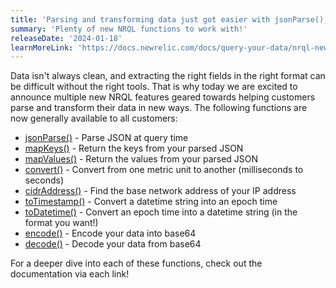 ```yaml
---
title: 'Parsing and transforming data just got easier with jsonParse(), cidrAddress(), toTimestamp() and many more functions!'
summary: 'Plenty of new NRQL functions to work with!'
releaseDate: '2024-01-18'
learnMoreLink: 'https://docs.newrelic.com/docs/query-your-data/nrql-new-relic-query-language/get-started/nrql-syntax-clauses-functions'
---
```


Data isn't always clean, and extracting the right fields in the right format can be difficult without the right tools. That is why today we are excited to announce multiple new NRQL features geared towards helping customers parse and transform their data in new ways. The following functions are now generally available to all customers:

* [jsonParse()](https://docs.newrelic.com/docs/query-your-data/nrql-new-relic-query-language/get-started/nrql-syntax-clauses-functions/#func-jparse) - Parse JSON at query time
* [mapKeys()](https://docs.newrelic.com/docs/query-your-data/nrql-new-relic-query-language/get-started/nrql-syntax-clauses-functions/#func-mapKeys) - Return the keys from your parsed JSON
* [mapValues()](https://docs.newrelic.com/docs/query-your-data/nrql-new-relic-query-language/get-started/nrql-syntax-clauses-functions/#func-mapValues) - Return the values from your parsed JSON
* [convert()](https://docs.newrelic.com/docs/query-your-data/nrql-new-relic-query-language/get-started/nrql-syntax-clauses-functions/#func-convert) - Convert from one metric unit to another (milliseconds to seconds)
* [cidrAddress()](https://docs.newrelic.com/docs/query-your-data/nrql-new-relic-query-language/get-started/nrql-syntax-clauses-functions/#func-cidraddress) - Find the base network address of your IP address
* [toTimestamp()](https://docs.newrelic.com/docs/query-your-data/nrql-new-relic-query-language/get-started/nrql-syntax-clauses-functions/#func-toTimestamp) - Convert a datetime string into an epoch time
* [toDatetime()](https://docs.newrelic.com/docs/query-your-data/nrql-new-relic-query-language/get-started/nrql-syntax-clauses-functions/#func-toDatetime) - Convert an epoch time into a datetime string (in the format you want!)
* [encode()](https://docs.newrelic.com/docs/query-your-data/nrql-new-relic-query-language/get-started/nrql-syntax-clauses-functions/#func-encode) - Encode your data into base64
* [decode()](https://docs.newrelic.com/docs/query-your-data/nrql-new-relic-query-language/get-started/nrql-syntax-clauses-functions/#func-decode) - Decode your data from base64

For a deeper dive into each of these functions, check out the documentation via each link!

